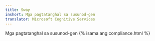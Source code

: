 ```yaml
---
title: Sway
inshort: Mga pagtatanghal sa susunod-gen
translator: Microsoft Cognitive Services
---
```


Mga pagtatanghal sa susunod-gen
{% isama ang compliance.html %}

